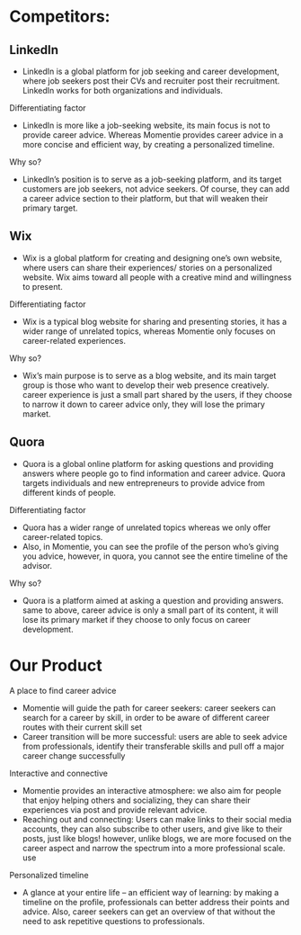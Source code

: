 # Competitors:

## LinkedIn

 - LinkedIn is a global platform for job seeking and career development, where job seekers post their CVs and recruiter post their recruitment. LinkedIn works for both organizations and individuals.

Differentiating factor

 - LinkedIn is more like a job-seeking website, its main focus is not to provide career advice. Whereas Momentie provides career advice in a more concise and efficient way, by creating a personalized timeline. 

Why so?

 - LinkedIn’s position is to serve as a job-seeking platform, and its target customers are job seekers, not advice seekers. Of course, they can add a career advice section to their platform, but that will weaken their primary target.


## Wix

 - Wix is a global platform for creating and designing one’s own website, where users can share their experiences/ stories on a personalized website. Wix aims toward all people with a creative mind and willingness to present.

Differentiating factor

 - Wix is a typical blog website for sharing and presenting stories, it has a wider range of unrelated topics, whereas Momentie only focuses on career-related experiences.

Why so?

 - Wix’s main purpose is to serve as a blog website, and its main target group is those who want to develop their web presence creatively. career experience is just a small part shared by the users, if they choose to narrow it down to career advice only, they will lose the primary market.


## Quora

- Quora is a global online platform for asking questions and providing answers where people go to find information and career advice. Quora targets individuals and new entrepreneurs to provide advice from different kinds of people.

Differentiating factor

 - Quora has a wider range of unrelated topics whereas we only offer career-related topics.
 - Also, in Momentie, you can see the profile of the person who’s giving you advice, however, in quora, you cannot see the entire timeline of the advisor. 

Why so?

 - Quora is a platform aimed at asking a question and providing answers. same to above, career advice is only a small part of its content, it will lose its primary market if they choose to only focus on career development. 


# Our Product 

A place to find career advice

 - Momentie will guide the path for career seekers: career seekers can search for a career by skill, in order to be aware of different career routes with their current skill set
 - Career transition will be more successful: users are able to seek advice from professionals, identify their transferable skills and pull off a major career change successfully 

Interactive and connective

 - Momentie provides an interactive atmosphere: we also aim for people that enjoy helping others and socializing, they can share their experiences via post and provide relevant advice.
 - Reaching out and connecting: Users can make links to their social media accounts, they can also subscribe to other users, and give like to their posts, just like blogs! however, unlike blogs, we are more focused on the career aspect and narrow the spectrum into a more professional scale. use

Personalized timeline

 - A glance at your entire life – an efficient way of learning: by making a timeline on the profile, professionals can better address their points and advice. Also, career seekers can get an overview of that without the need to ask repetitive questions to professionals. 
